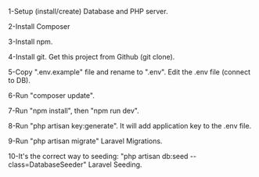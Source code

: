 

1-Setup (install/create) Database and PHP server.

2-Install Composer

3-Install npm.

4-Install git. Get this project from Github (git clone).

5-Copy ".env.example" file and rename to ".env". Edit the .env file (connect to DB).

6-Run "composer update".

7-Run "npm install", then "npm run dev".

8-Run "php artisan key:generate". It will add application key to the .env file.

9-Run "php artisan migrate" Laravel Migrations.

10-It's the correct way to seeding: "php artisan db:seed --class=DatabaseSeeder" Laravel Seeding.
